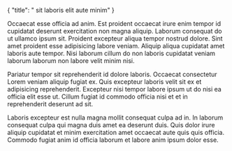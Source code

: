 {
  "title": " sit laboris elit aute minim"
}

Occaecat esse officia ad anim. Est proident occaecat irure enim tempor id cupidatat deserunt exercitation non magna aliquip. Laborum consequat do ut ullamco ipsum sit. Proident excepteur aliqua tempor nostrud dolore. Sint amet proident esse adipisicing labore veniam. Aliquip aliqua cupidatat amet laboris aute tempor. Nisi laborum cillum do non laboris cupidatat veniam laborum laborum non labore velit minim nisi.

Pariatur tempor sit reprehenderit id dolore laboris. Occaecat consectetur Lorem veniam aliquip fugiat ex. Quis excepteur laboris velit sit ex et adipisicing reprehenderit. Excepteur nisi tempor labore ipsum ut do nisi ea officia elit esse ut. Cillum fugiat id commodo officia nisi et et in reprehenderit deserunt ad sit.

Laboris excepteur est nulla magna mollit consequat culpa ad in. In laborum consequat culpa qui magna duis amet ea deserunt duis. Quis dolor irure aliquip cupidatat et minim exercitation amet occaecat aute quis quis officia. Commodo fugiat anim id officia laborum et labore anim ipsum dolor esse.